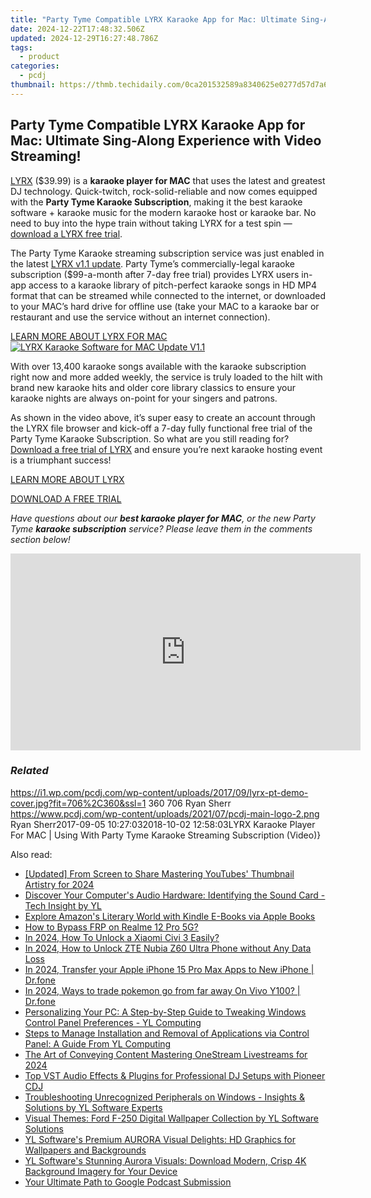 ```yaml
---
title: "Party Tyme Compatible LYRX Karaoke App for Mac: Ultimate Sing-Along Experience with Video Streaming!"
date: 2024-12-22T17:48:32.506Z
updated: 2024-12-29T16:27:48.786Z
tags:
  - product
categories:
  - pcdj
thumbnail: https://thmb.techidaily.com/0ca201532589a8340625e0277d57d7a6d8a4fe5f03caf08035754438a176d190.jpg
---
```


## Party Tyme Compatible LYRX Karaoke App for Mac: Ultimate Sing-Along Experience with Video Streaming!

[LYRX](http://lyrxkaraoke.com/) ($39.99) is a **karaoke player for MAC** that uses the latest and greatest DJ technology. Quick-twitch, rock-solid-reliable and now comes equipped with the **Party Tyme Karaoke Subscription**, making it the best karaoke software + karaoke music for the modern karaoke host or karaoke bar. No need to buy into the hype train without taking LYRX for a test spin — [download a LYRX free trial](http://lyrxkaraoke.com/free-trial-2/).

The Party Tyme Karaoke streaming subscription service was just enabled in the latest [LYRX v1.1 update](https://tools.techidaily.com/pcdj/products/). Party Tyme’s commercially-legal karaoke subscription ($99-a-month after 7-day free trial) provides LYRX users in-app access to a karaoke library of pitch-perfect karaoke songs in HD MP4 format that can be streamed while connected to the internet, or downloaded to your MAC’s hard drive for offline use (take your MAC to a karaoke bar or restaurant and use the service without an internet connection).

[LEARN MORE ABOUT LYRX FOR MAC ![LYRX Karaoke Software for MAC Update V1.1](https://i2.wp.com/pcdj.com/wp-content/uploads/2017/08/lyrxpartytyme-coverimage.jpg?fit=300%2C153&ssl=1 "LYRX Karaoke Software for MAC Update V1.1")](http://lyrxkaraoke.com/)

With over 13,400 karaoke songs available with the karaoke subscription right now and more added weekly, the service is truly loaded to the hilt with brand new karaoke hits and older core library classics to ensure your karaoke nights are always on-point for your singers and patrons.

As shown in the video above, it’s super easy to create an account through the LYRX file browser and kick-off a 7-day fully functional free trial of the Party Tyme Karaoke Subscription. So what are you still reading for? [Download a free trial of LYRX](http://lyrxkaraoke.com/free-trial-2/) and ensure you’re next karaoke hosting event is a triumphant success!

[LEARN MORE ABOUT LYRX](http://lyrxkaraoke.com/)

[DOWNLOAD A FREE TRIAL](http://lyrxkaraoke.com/free-trial-2/)

_Have questions about our **best karaoke player for MAC**, or the new Party Tyme **karaoke subscription** service? Please leave them in the comments section below!_

<!-- affiliate ads begin -->
<iframe width="560" height="315" src="https://www.youtube.com/embed/eu4vwlZcMvM?si=4vEczfVU4BUUFP-t" title="YouTube video player" frameborder="0" allow="accelerometer; autoplay; clipboard-write; encrypted-media; gyroscope; picture-in-picture; web-share" referrerpolicy="strict-origin-when-cross-origin" allowfullscreen></iframe>
<!-- affiliate ads end -->

### _Related_

https://i1.wp.com/pcdj.com/wp-content/uploads/2017/09/lyrx-pt-demo-cover.jpg?fit=706%2C360&ssl=1 360 706 Ryan Sherr https://www.pcdj.com/wp-content/uploads/2021/07/pcdj-main-logo-2.png Ryan Sherr2017-09-05 10:27:032018-10-02 12:58:03LYRX Karaoke Player For MAC | Using With Party Tyme Karaoke Streaming Subscription (Video)}

<ins class="adsbygoogle"
     style="display:block"
     data-ad-format="autorelaxed"
     data-ad-client="ca-pub-7571918770474297"
     data-ad-slot="1223367746"></ins>

<ins class="adsbygoogle"
     style="display:block"
     data-ad-client="ca-pub-7571918770474297"
     data-ad-slot="8358498916"
     data-ad-format="auto"
     data-full-width-responsive="true"></ins>

<span class="atpl-alsoreadstyle">Also read:</span>
<div><ul>
<li><a href="https://eaxpv-info.techidaily.com/updated-from-screen-to-share-mastering-youtubes-thumbnail-artistry-for-2024/"><u>[Updated] From Screen to Share Mastering YouTubes' Thumbnail Artistry for 2024</u></a></li>
<li><a href="https://win-hot.techidaily.com/discover-your-computers-audio-hardware-identifying-the-sound-card-tech-insight-by-yl/"><u>Discover Your Computer's Audio Hardware: Identifying the Sound Card - Tech Insight by YL</u></a></li>
<li><a href="https://discover-answers.techidaily.com/explore-amazons-literary-world-with-kindle-e-books-via-apple-books/"><u>Explore Amazon's Literary World with Kindle E-Books via Apple Books</u></a></li>
<li><a href="https://bypass-frp.techidaily.com/how-to-bypass-frp-on-realme-12-pro-5g-by-drfone-android/"><u>How to Bypass FRP on Realme 12 Pro 5G?</u></a></li>
<li><a href="https://unlock-android.techidaily.com/in-2024-how-to-unlock-a-xiaomi-civi-3-easily-by-drfone-android/"><u>In 2024, How To Unlock a Xiaomi Civi 3 Easily?</u></a></li>
<li><a href="https://unlock-android.techidaily.com/in-2024-how-to-unlock-zte-nubia-z60-ultra-phone-without-any-data-loss-by-drfone-android/"><u>In 2024, How to Unlock ZTE Nubia Z60 Ultra Phone without Any Data Loss</u></a></li>
<li><a href="https://iphone-transfer.techidaily.com/in-2024-transfer-your-apple-iphone-15-pro-max-apps-to-new-iphone-drfone-by-drfone-transfer-from-ios/"><u>In 2024, Transfer your Apple iPhone 15 Pro Max Apps to New iPhone | Dr.fone</u></a></li>
<li><a href="https://change-location.techidaily.com/in-2024-ways-to-trade-pokemon-go-from-far-away-on-vivo-y100-drfone-by-drfone-virtual-android/"><u>In 2024, Ways to trade pokemon go from far away On Vivo Y100? | Dr.fone</u></a></li>
<li><a href="https://win-hot.techidaily.com/personalizing-your-pc-a-step-by-step-guide-to-tweaking-windows-control-panel-preferences-yl-computing/"><u>Personalizing Your PC: A Step-by-Step Guide to Tweaking Windows Control Panel Preferences - YL Computing</u></a></li>
<li><a href="https://win-hot.techidaily.com/steps-to-manage-installation-and-removal-of-applications-via-control-panel-a-guide-from-yl-computing/"><u>Steps to Manage Installation and Removal of Applications via Control Panel: A Guide From YL Computing</u></a></li>
<li><a href="https://some-skills.techidaily.com/the-art-of-conveying-content-mastering-onestream-livestreams-for-2024/"><u>The Art of Conveying Content Mastering OneStream Livestreams for 2024</u></a></li>
<li><a href="https://win-hot.techidaily.com/top-vst-audio-effects-and-plugins-for-professional-dj-setups-with-pioneer-cdj/"><u>Top VST Audio Effects & Plugins for Professional DJ Setups with Pioneer CDJ</u></a></li>
<li><a href="https://win-hot.techidaily.com/troubleshooting-unrecognized-peripherals-on-windows-insights-and-solutions-by-yl-software-experts/"><u>Troubleshooting Unrecognized Peripherals on Windows - Insights & Solutions by YL Software Experts</u></a></li>
<li><a href="https://win-hot.techidaily.com/visual-themes-ford-f-250-digital-wallpaper-collection-by-yl-software-solutions/"><u>Visual Themes: Ford F-250 Digital Wallpaper Collection by YL Software Solutions</u></a></li>
<li><a href="https://win-hot.techidaily.com/yl-softwares-premium-aurora-visual-delights-hd-graphics-for-wallpapers-and-backgrounds/"><u>YL Software's Premium AURORA Visual Delights: HD Graphics for Wallpapers and Backgrounds</u></a></li>
<li><a href="https://win-hot.techidaily.com/yl-softwares-stunning-aurora-visuals-download-modern-crisp-4k-background-imagery-for-your-device/"><u>YL Software's Stunning Aurora Visuals: Download Modern, Crisp 4K Background Imagery for Your Device</u></a></li>
<li><a href="https://fox-glue.techidaily.com/your-ultimate-path-to-google-podcast-submission/"><u>Your Ultimate Path to Google Podcast Submission</u></a></li>
</ul></div>

